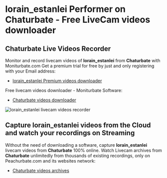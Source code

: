 # lorain_estanlei Performer on Chaturbate - Free LiveCam videos downloader

## Chaturbate Live Videos Recorder

Monitor and record livecam videos of **lorain_estanlei** from **Chaturbate** with Moniturbate.com
Get a premium trial for free by just and only registering with your Email address:
* [lorain_estanlei Premium videos downloader](https://moniturbate.com/request-demo-licence-key.html)

Free livecam videos downloader - Moniturbate Software:
* [Chaturbate videos downloader](https://moniturbate.com/moniturbate-download-software.html)

![lorain_estanlei livecam videos recorder](https://peachurnet.com/templates/moniturbate-software.png)


## Capture lorain_estanlei videos from the Cloud and watch your recordings on Streaming

Without the need of downloading a software, capture **lorain_estanlei** livecam videos from **Chaturbate** 100% online.
Watch Livecam archives from **Chaturbate** unlimitedly from thousands of existing recordings, only on Peachurbate.com and its websites network:
* [Chaturbate videos archives](https://peachurnet.com/)